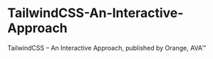 # TailwindCSS-An-Interactive-Approach
TailwindCSS – An Interactive Approach, published by Orange, AVA™
